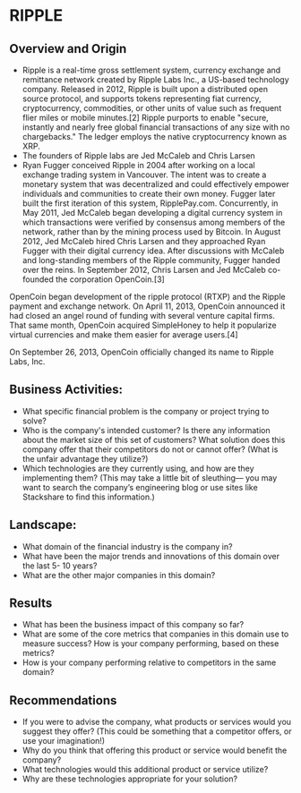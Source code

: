 # RIPPLE
## Overview and Origin
* Ripple is a real-time gross settlement system, currency exchange and remittance network created by Ripple Labs Inc., a US-based technology company. Released in 2012, Ripple is built upon a distributed open source protocol, and supports tokens representing fiat currency, cryptocurrency, commodities, or other units of value such as frequent flier miles or mobile minutes.[2] Ripple purports to enable "secure, instantly and nearly free global financial transactions of any size with no chargebacks." The ledger employs the native cryptocurrency known as XRP.
* The founders of Ripple labs are Jed McCaleb and Chris Larsen
* Ryan Fugger conceived Ripple in 2004 after working on a local exchange trading system in Vancouver. The intent was to create a monetary system that was decentralized and could effectively empower individuals and communities to create their own money. Fugger later built the first iteration of this system, RipplePay.com. Concurrently, in May 2011, Jed McCaleb began developing a digital currency system in which transactions were verified by consensus among members of the network, rather than by the mining process used by Bitcoin. In August 2012, Jed McCaleb hired Chris Larsen and they approached Ryan Fugger with their digital currency idea. After discussions with McCaleb and long-standing members of the Ripple community, Fugger handed over the reins. In September 2012, Chris Larsen and Jed McCaleb co-founded the corporation OpenCoin.[3]

OpenCoin began development of the ripple protocol (RTXP) and the Ripple payment and exchange network. On April 11, 2013, OpenCoin announced it had closed an angel round of funding with several venture capital firms. That same month, OpenCoin acquired SimpleHoney to help it popularize virtual currencies and make them easier for average users.[4]

On September 26, 2013, OpenCoin officially changed its name to Ripple Labs, Inc.
## Business Activities:
* What specific financial problem is the company or project trying to solve?
* Who is the company's intended customer? Is there any information about the
market size of this set of customers?
What solution does this company offer that their competitors do not or cannot
offer? (What is the unfair advantage they utilize?)
* Which technologies are they currently using, and how are they implementing them?
(This may take a little bit of sleuthing–– you may want to search the company’s
engineering blog or use sites like Stackshare to find this information.)
## Landscape:
* What domain of the financial industry is the company in?
* What have been the major trends and innovations of this domain over the last 5-
10 years?
* What are the other major companies in this domain?
## Results
* What has been the business impact of this company so far?
* What are some of the core metrics that companies in this domain use to measure
success? How is your company performing, based on these metrics?
* How is your company performing relative to competitors in the same domain?
## Recommendations
* If you were to advise the company, what products or services would you suggest
they offer? (This could be something that a competitor offers, or use your
imagination!)
* Why do you think that offering this product or service would benefit the
company?
* What technologies would this additional product or service utilize?
* Why are these technologies appropriate for your solution?